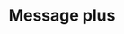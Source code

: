 ---
title: Message plus
tags: ["message", "plus", "add", "include", "insert", "expand", "create"]
icon: message-plus
svg: '<svg xmlns="http://www.w3.org/2000/svg" width="24" height="24" fill="none" viewBox="0 0 24 24" stroke-width="1.5" stroke-linecap="round" stroke-linejoin="round" stroke="currentColor"><path d="M9.5 10.5h5M12 8v5m-8.536 3.828C2 15.657 2 14.771 2 11s0-5.657 1.464-6.828C4.93 3 7.286 3 12 3s7.071 0 8.535 1.172S22 7.229 22 11s0 4.657-1.465 5.828C19.072 18 16.714 18 12 18c-2.51 0-3.8 1.738-6 3v-3.212c-1.094-.163-1.899-.45-2.536-.96"/></svg>'
---